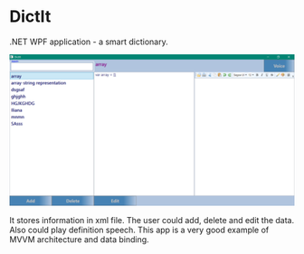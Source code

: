 # DictIt

.NET WPF application - a smart dictionary.

![DictIt](./DictIt/dictit.png "DictIt")

It stores information in xml file. The user could add, delete and edit the data. Also could play definition speech.
This app is a very good example of MVVM architecture and data binding.
